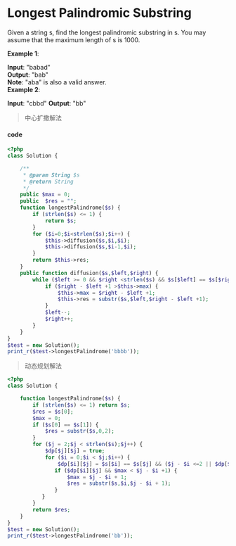# Longest Palindromic Substring
Given a string s, find the longest palindromic substring in s. You may assume that the maximum length of s is 1000.

**Example 1**:

**Input**: "babad"  
**Output**: "bab"  
**Note**: "aba" is also a valid answer.  
**Example 2**:

**Input**: "cbbd"
**Output**: "bb"
> 中心扩撒解法

#### code
```php
<?php
class Solution {

    /**
     * @param String $s
     * @return String
     */
    public $max = 0;
    public  $res = "";
    function longestPalindrome($s) {
        if (strlen($s) <= 1) {
            return $s;
        }
        for ($i=0;$i<strlen($s);$i++) {
            $this->diffusion($s,$i,$i);
            $this->diffusion($s,$i-1,$i);
        }
        return $this->res;
    }
    public function diffusion($s,$left,$right) {
        while ($left >= 0 && $right <strlen($s) && $s[$left] == $s[$right]) {
            if ($right - $left +1 >$this->max) {
                $this->max = $right - $left +1;
                $this->res = substr($s,$left,$right - $left +1);
            }
            $left--;
            $right++;
        }
    }
}
$test = new Solution();
print_r($test->longestPalindrome('bbbb'));

```


> 动态规划解法

```php
<?php
class Solution {

    function longestPalindrome($s) {
        if (strlen($s) <= 1) return $s;
        $res = $s[0];
        $max = 0;
        if ($s[0] == $s[1]) {
            $res = substr($s,0,2);
        }
        for ($j = 2;$j < strlen($s);$j++) {
            $dp[$j][$j] = true;
            for ($i = 0;$i < $j;$i++) {
                $dp[$i][$j] = $s[$i] == $s[$j] && ($j - $i <=2 || $dp[$i+1][$j-1]);
               if ($dp[$i][$j] && $max < $j - $i +1) {
                   $max = $j - $i + 1;
                   $res = substr($s,$i,$j - $i + 1);
               }
           }
        }
        return $res;
    }
}
$test = new Solution();
print_r($test->longestPalindrome('bb'));
```










